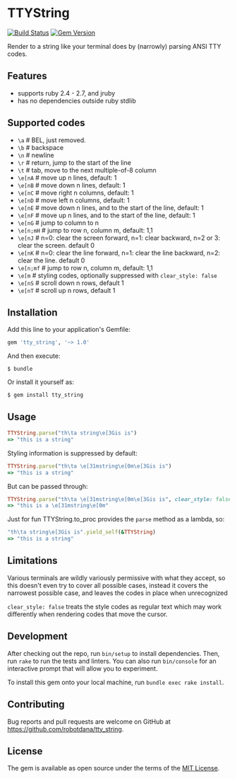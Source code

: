 # TTYString

[![Build Status](https://travis-ci.org/robotdana/tty_string.svg?branch=master)](https://travis-ci.org/robotdana/tty_string)
[![Gem Version](https://badge.fury.io/rb/tty_string.svg)](https://rubygems.org/gems/tty_string)

Render to a string like your terminal does by (narrowly) parsing ANSI TTY codes.

## Features

- supports ruby 2.4 - 2.7, and jruby
- has no dependencies outside ruby stdlib

## Supported codes

 - `\a` # BEL, just removed.
 - `\b` # backspace
 - `\n` # newline
 - `\r` # return, jump to the start of the line
 - `\t` # tab, move to the next multiple-of-8 column
 - `\e[nA` # move up n lines, default: 1
 - `\e[nB` # move down n lines, default: 1
 - `\e[nC` # move right n columns, default: 1
 - `\e[nD` # move left n columns, default: 1
 - `\e[nE` # move down n lines, and to the start of the line, default: 1
 - `\e[nF` # move up n lines, and to the start of the line, default: 1
 - `\e[nG` # jump to column to n
 - `\e[n;mH` # jump to row n, column m, default: 1,1
 - `\e[nJ` # n=0: clear the screen forward, n=1: clear backward, n=2 or 3: clear the screen. default 0
 - `\e[nK` # n=0: clear the line forward, n=1: clear the line backward, n=2: clear the line. default 0
 - `\e[n;mf` # jump to row n, column m, default: 1,1
 - `\e[m` # styling codes, optionally suppressed with `clear_style: false`
 - `\e[nS` # scroll down n rows, default 1
 - `\e[nT` # scroll up n rows, default 1

## Installation

Add this line to your application's Gemfile:

```ruby
gem 'tty_string', '~> 1.0'
```

And then execute:

    $ bundle

Or install it yourself as:

    $ gem install tty_string

## Usage

```ruby
TTYString.parse("th\ta string\e[3Gis is")
=> "this is a string"
```

Styling information is suppressed by default:
```ruby
TTYString.parse("th\ta \e[31mstring\e[0m\e[3Gis is")
=> "this is a string"
```
But can be passed through:
```ruby
TTYString.parse("th\ta \e[31mstring\e[0m\e[3Gis is", clear_style: false)
=> "this is a \e[31mstring\e[0m"
```

Just for fun TTYString.to_proc provides the `parse` method as a lambda, so:
```ruby
"th\ta string\e[3Gis is".yield_self(&TTYString)
=> "this is a string"
```

## Limitations

Various terminals are wildly variously permissive with what they accept,
so this doesn't even try to cover all possible cases,
instead it covers the narrowest possible case, and leaves the codes in place when unrecognized

`clear_style: false` treats the style codes as regular text which may work differently when rendering codes that move the cursor.

## Development

After checking out the repo, run `bin/setup` to install dependencies. Then, run `rake` to run the tests and linters. You can also run `bin/console` for an interactive prompt that will allow you to experiment.

To install this gem onto your local machine, run `bundle exec rake install`.

## Contributing

Bug reports and pull requests are welcome on GitHub at https://github.com/robotdana/tty_string.

## License

The gem is available as open source under the terms of the [MIT License](https://opensource.org/licenses/MIT).
